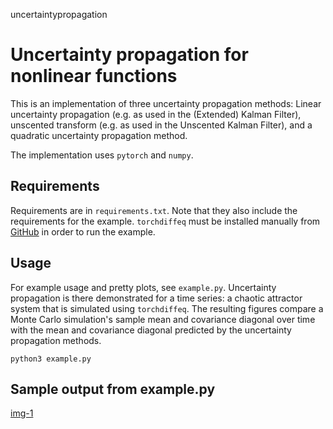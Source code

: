 uncertaintypropagation

# Uncertainty propagation for nonlinear functions

This is an implementation of three uncertainty propagation methods: Linear uncertainty propagation (e.g. as used in the (Extended) Kalman Filter), unscented transform (e.g. as used in the Unscented Kalman Filter), and a quadratic uncertainty propagation method.

The implementation uses `pytorch` and `numpy`.


## Requirements

Requirements are in `requirements.txt`. Note that they also include the requirements for the example. `torchdiffeq` must be installed manually from [GitHub](https://github.com/rtqichen/torchdiffeq) in order to run the example.


## Usage

For example usage and pretty plots, see `example.py`.
Uncertainty propagation is there demonstrated for a time series: a chaotic attractor system that is simulated using `torchdiffeq`. The resulting figures compare a Monte Carlo simulation's sample mean and covariance diagonal over time with the mean and covariance diagonal predicted by the uncertainty propagation methods.

```
python3 example.py
```


## Sample output from example.py

[img-1](plots/chaotic_time_series.pdf)
